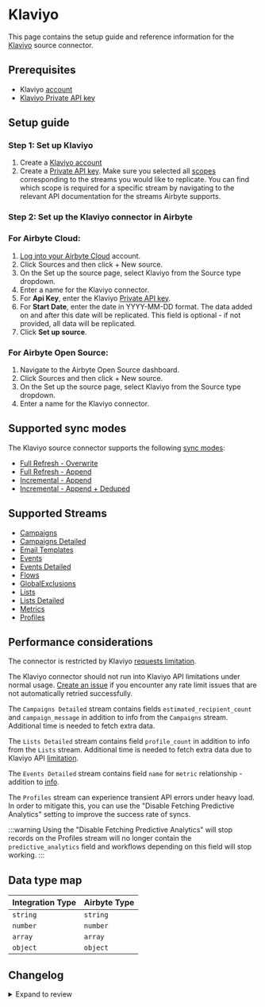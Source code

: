# Klaviyo

<HideInUI>

This page contains the setup guide and reference information for the [Klaviyo](https://www.klaviyo.com) source connector.

</HideInUI>

## Prerequisites

- Klaviyo [account](https://www.klaviyo.com)
- [Klaviyo Private API key](https://help.klaviyo.com/hc/en-us/articles/115005062267-How-to-Manage-Your-Account-s-API-Keys#your-private-api-keys3)

## Setup guide

### Step 1: Set up Klaviyo

1. Create a [Klaviyo account](https://www.klaviyo.com)
2. Create a [Private API key](https://help.klaviyo.com/hc/en-us/articles/115005062267-How-to-Manage-Your-Account-s-API-Keys#your-private-api-keys3). Make sure you selected all [scopes](https://help.klaviyo.com/hc/en-us/articles/7423954176283) corresponding to the streams you would like to replicate. You can find which scope is required for a specific stream by navigating to the relevant API documentation for the streams Airbyte supports.

### Step 2: Set up the Klaviyo connector in Airbyte

### For Airbyte Cloud:

1. [Log into your Airbyte Cloud](https://cloud.airbyte.com/workspaces) account.
2. Click Sources and then click + New source.
3. On the Set up the source page, select Klaviyo from the Source type dropdown.
4. Enter a name for the Klaviyo connector.
5. For **Api Key**, enter the Klaviyo [Private API key](https://help.klaviyo.com/hc/en-us/articles/115005062267-How-to-Manage-Your-Account-s-API-Keys#your-private-api-keys3).
6. For **Start Date**, enter the date in YYYY-MM-DD format. The data added on and after this date will be replicated. This field is optional - if not provided, all data will be replicated.
7. Click **Set up source**.

### For Airbyte Open Source:

1. Navigate to the Airbyte Open Source dashboard.
2. Click Sources and then click + New source.
3. On the Set up the source page, select Klaviyo from the Source type dropdown.
4. Enter a name for the Klaviyo connector.

## Supported sync modes

The Klaviyo source connector supports the following [sync modes](https://docs.airbyte.com/cloud/core-concepts/#connection-sync-modes):

- [Full Refresh - Overwrite](https://docs.airbyte.com/understanding-airbyte/connections/full-refresh-overwrite/)
- [Full Refresh - Append](https://docs.airbyte.com/understanding-airbyte/connections/full-refresh-append)
- [Incremental - Append](https://docs.airbyte.com/understanding-airbyte/connections/incremental-append)
- [Incremental - Append + Deduped](https://docs.airbyte.com/understanding-airbyte/connections/incremental-append-deduped)

## Supported Streams

- [Campaigns](https://developers.klaviyo.com/en/v2023-06-15/reference/get_campaigns)
- [Campaigns Detailed](https://developers.klaviyo.com/en/v2023-06-15/reference/get_campaigns)
- [Email Templates](https://developers.klaviyo.com/en/reference/get_templates)
- [Events](https://developers.klaviyo.com/en/reference/get_events)
- [Events Detailed](https://developers.klaviyo.com/en/reference/get_event)
- [Flows](https://developers.klaviyo.com/en/reference/get_flows)
- [GlobalExclusions](https://developers.klaviyo.com/en/v2023-02-22/reference/get_profiles)
- [Lists](https://developers.klaviyo.com/en/reference/get_lists)
- [Lists Detailed](https://developers.klaviyo.com/en/reference/get_lists)
- [Metrics](https://developers.klaviyo.com/en/reference/get_metrics)
- [Profiles](https://developers.klaviyo.com/en/v2023-02-22/reference/get_profiles)

## Performance considerations

The connector is restricted by Klaviyo [requests limitation](https://apidocs.klaviyo.com/reference/api-overview#rate-limits).

The Klaviyo connector should not run into Klaviyo API limitations under normal usage. [Create an issue](https://github.com/airbytehq/airbyte/issues) if you encounter any rate limit issues that are not automatically retried successfully.

The `Campaigns Detailed` stream contains fields `estimated_recipient_count` and `campaign_message` in addition to info from the `Campaigns` stream. Additional time is needed to fetch extra data.

The `Lists Detailed` stream contains field `profile_count` in addition to info from the `Lists` stream. Additional time is needed to fetch extra data due to Klaviyo API [limitation](https://developers.klaviyo.com/en/reference/get_list).

The `Events Detailed` stream contains field `name` for `metric` relationship - addition to [info](https://developers.klaviyo.com/en/reference/get_event).

The `Profiles` stream can experience transient API errors under heavy load. In order to mitigate this, you can use the "Disable Fetching Predictive Analytics" setting to improve the success rate of syncs.

:::warning
Using the "Disable Fetching Predictive Analytics" will stop records on the Profiles stream will no longer
contain the `predictive_analytics` field and workflows depending on this field will stop working.
:::

## Data type map

| Integration Type | Airbyte Type |
|:-----------------|:-------------|
| `string`         | `string`     |
| `number`         | `number`     |
| `array`          | `array`      |
| `object`         | `object`     |

## Changelog

<details>
  <summary>Expand to review</summary>

| Version | Date       | Pull Request                                               | Subject                                                                                                                                                                |
|:--------|:-----------|:-----------------------------------------------------------|:-----------------------------------------------------------------------------------------------------------------------------------------------------------------------|
| 2.15.0 | 2025-09-04 | [65935](https://github.com/airbytehq/airbyte/pull/65935)    | Fix profile subscriptions                                                 |
| 2.14.22 | 2025-08-25 | [65509](https://github.com/airbytehq/airbyte/pull/65509)       | Fix custom migrations to reference DeclarativeStream Pydantic model instead of runtime component                                                                       |\
| 2.14.21 | 2025-08-23 | [65317](https://github.com/airbytehq/airbyte/pull/65317)   | Update dependencies                                                                                                                                                    |
| 2.14.20 | 2025-08-09 | [64618](https://github.com/airbytehq/airbyte/pull/64618)   | Update dependencies                                                                                                                                                    |
| 2.14.19 | 2025-08-02 | [64210](https://github.com/airbytehq/airbyte/pull/64210)   | Update dependencies                                                                                                                                                    |
| 2.14.18 | 2025-07-26 | [63815](https://github.com/airbytehq/airbyte/pull/63815)   | Update dependencies                                                                                                                                                    |
| 2.14.17 | 2025-07-19 | [63482](https://github.com/airbytehq/airbyte/pull/63482)   | Update dependencies                                                                                                                                                    |
| 2.14.16 | 2025-07-12 | [63154](https://github.com/airbytehq/airbyte/pull/63154)   | Update dependencies                                                                                                                                                    |
| 2.14.15 | 2025-07-05 | [62631](https://github.com/airbytehq/airbyte/pull/62631)   | Update dependencies                                                                                                                                                    |
| 2.14.14 | 2025-06-28 | [62167](https://github.com/airbytehq/airbyte/pull/62167)   | Update dependencies                                                                                                                                                    |
| 2.14.13 | 2025-06-21 | [61858](https://github.com/airbytehq/airbyte/pull/61858)   | Update dependencies                                                                                                                                                    |
| 2.14.12 | 2025-06-14 | [60653](https://github.com/airbytehq/airbyte/pull/60653)   | Update dependencies                                                                                                                                                    |
| 2.14.11 | 2025-05-10 | [59260](https://github.com/airbytehq/airbyte/pull/59260)   | Update dependencies                                                                                                                                                    |
| 2.14.10 | 2025-04-29 | [58123](https://github.com/airbytehq/airbyte/pull/58123)   | Add missing fields for `events_detailed` stream for attributions                                                                                                       |
| 2.14.9  | 2025-04-26 | [58192](https://github.com/airbytehq/airbyte/pull/58192)   | Update dependencies                                                                                                                                                    |
| 2.14.8  | 2025-04-12 | [57751](https://github.com/airbytehq/airbyte/pull/57751)   | Update dependencies                                                                                                                                                    |
| 2.14.7  | 2025-04-05 | [57033](https://github.com/airbytehq/airbyte/pull/57033)   | Update dependencies                                                                                                                                                    |
| 2.14.6  | 2025-03-29 | [56634](https://github.com/airbytehq/airbyte/pull/56634)   | Update dependencies                                                                                                                                                    |
| 2.14.5  | 2025-03-22 | [56017](https://github.com/airbytehq/airbyte/pull/56017)   | Update dependencies                                                                                                                                                    |
| 2.14.4  | 2025-03-14 | [tbd](https://github.com/airbytehq/airbyte/pull/tbd)       | Add back step to streams that can process date ranges in parallel                                                                                                      |
| 2.14.3  | 2025-03-08 | [55479](https://github.com/airbytehq/airbyte/pull/55479)   | Update dependencies                                                                                                                                                    |
| 2.14.2  | 2025-03-03 | [54720](https://github.com/airbytehq/airbyte/pull/54720)   | Add event_properties option to events request                                                                                                                          |
| 2.14.1  | 2025-03-01 | [54770](https://github.com/airbytehq/airbyte/pull/54770)   | Update dependencies                                                                                                                                                    |
| 2.14.0  | 2025-02-26 | [54166](https://github.com/airbytehq/airbyte/pull/54166)   | Migrate to Manifest-only                                                                                                                                               |
| 2.13.1  | 2025-02-22 | [54369](https://github.com/airbytehq/airbyte/pull/54369)   | Update dependencies                                                                                                                                                    |
| 2.13.0  | 2025-02-18 | [51551](https://github.com/airbytehq/airbyte/pull/51551)   | Upgrade to API v2024-10-15                                                                                                                                             |
| 2.12.1  | 2025-02-15 | [52710](https://github.com/airbytehq/airbyte/pull/52710)   | Update dependencies                                                                                                                                                    |
| 2.12.0  | 2025-02-11 | [53223](https://github.com/airbytehq/airbyte/pull/53223)   | Add API Budget                                                                                                                                                         |
| 2.11.11 | 2025-01-27 | [52563](https://github.com/airbytehq/airbyte/pull/52563)   | Fix `lists_detailed` incremental sync                                                                                                                                  |
| 2.11.10 | 2025-01-25 | [52285](https://github.com/airbytehq/airbyte/pull/52285)   | Update dependencies                                                                                                                                                    |
| 2.11.9  | 2025-01-11 | [51198](https://github.com/airbytehq/airbyte/pull/51198)   | Update dependencies                                                                                                                                                    |
| 2.11.8  | 2025-01-09 | [51010](https://github.com/airbytehq/airbyte/pull/51010)   | Fix AirbyteMessage serialization with integers bigger than 64 bits                                                                                                     |
| 2.11.7  | 2025-01-04 | [50893](https://github.com/airbytehq/airbyte/pull/50893)   | Update dependencies                                                                                                                                                    |
| 2.11.6  | 2024-12-28 | [50653](https://github.com/airbytehq/airbyte/pull/50653)   | Update dependencies                                                                                                                                                    |
| 2.11.5  | 2024-12-21 | [50088](https://github.com/airbytehq/airbyte/pull/50088)   | Update dependencies                                                                                                                                                    |
| 2.11.4  | 2024-12-14 | [49250](https://github.com/airbytehq/airbyte/pull/49250)   | Starting with this version, the Docker image is now rootless. Please note that this and future versions will not be compatible with Airbyte versions earlier than 0.64 |
| 2.11.3  | 2024-12-12 | [49144](https://github.com/airbytehq/airbyte/pull/49144)   | Update dependencies                                                                                                                                                    |
| 2.11.2  | 2024-12-02 | [48748](https://github.com/airbytehq/airbyte/pull/48748)   | Bump CDK to evict non retriable requests to avoid high memory usage                                                                                                    |
| 2.11.1  | 2024-11-26 | [48710](https://github.com/airbytehq/airbyte/pull/48710)   | Retry on "Temporary failure in name resolution"                                                                                                                        |
| 2.11.0  | 2024-11-18 | [48452](https://github.com/airbytehq/airbyte/pull/48452)   | Enable concurrency for syncs that don't have client-side filtering                                                                                                     |
| 2.10.14 | 2024-11-07 | [48391](https://github.com/airbytehq/airbyte/pull/48391)   | Remove custom datetime cursor dependency                                                                                                                               |
| 2.10.13 | 2024-11-05 | [48331](https://github.com/airbytehq/airbyte/pull/48331)   | Update dependencies                                                                                                                                                    |
| 2.10.12 | 2024-10-29 | [47797](https://github.com/airbytehq/airbyte/pull/47797)   | Update dependencies                                                                                                                                                    |
| 2.10.11 | 2024-10-28 | [47043](https://github.com/airbytehq/airbyte/pull/47043)   | Update dependencies                                                                                                                                                    |
| 2.10.10 | 2024-10-14 | [46741](https://github.com/airbytehq/airbyte/pull/46741)   | Add checkpointing to events stream to improve large syncs after clear data                                                                                             |
| 2.10.9  | 2024-10-12 | [46787](https://github.com/airbytehq/airbyte/pull/46787)   | Update dependencies                                                                                                                                                    |
| 2.10.8  | 2024-10-05 | [46503](https://github.com/airbytehq/airbyte/pull/46503)   | Update dependencies                                                                                                                                                    |
| 2.10.7  | 2024-09-28 | [46174](https://github.com/airbytehq/airbyte/pull/46174)   | Update dependencies                                                                                                                                                    |
| 2.10.6  | 2024-09-21 | [45813](https://github.com/airbytehq/airbyte/pull/45813)   | Update dependencies                                                                                                                                                    |
| 2.10.5  | 2024-09-14 | [45530](https://github.com/airbytehq/airbyte/pull/45530)   | Update dependencies                                                                                                                                                    |
| 2.10.4  | 2024-09-07 | [45244](https://github.com/airbytehq/airbyte/pull/45244)   | Update dependencies                                                                                                                                                    |
| 2.10.3  | 2024-08-31 | [45064](https://github.com/airbytehq/airbyte/pull/45064)   | Update dependencies                                                                                                                                                    |
| 2.10.2  | 2024-08-30 | [44930](https://github.com/airbytehq/airbyte/pull/44930)   | Fix typing in profiles stream for field `attributes.location.region`                                                                                                   |
| 2.10.1  | 2024-08-24 | [44628](https://github.com/airbytehq/airbyte/pull/44628)   | Update dependencies                                                                                                                                                    |
| 2.10.0  | 2024-08-18 | [44366](https://github.com/airbytehq/airbyte/pull/44366)   | Add field[metrics] to events stream                                                                                                                                    |
| 2.9.4   | 2024-08-17 | [44317](https://github.com/airbytehq/airbyte/pull/44317)   | Update dependencies                                                                                                                                                    |
| 2.9.3   | 2024-08-12 | [43806](https://github.com/airbytehq/airbyte/pull/43806)   | Update dependencies                                                                                                                                                    |
| 2.9.2   | 2024-08-10 | [43613](https://github.com/airbytehq/airbyte/pull/43613)   | Update dependencies                                                                                                                                                    |
| 2.9.1   | 2024-08-03 | [43247](https://github.com/airbytehq/airbyte/pull/43247)   | Update dependencies                                                                                                                                                    |
| 2.9.0   | 2024-08-01 | [42891](https://github.com/airbytehq/airbyte/pull/42891)   | Migrate to CDK v4.X and remove custom BackoffStrategy implementation                                                                                                   |
| 2.8.2   | 2024-07-31 | [42895](https://github.com/airbytehq/airbyte/pull/42895)   | Add config option disable_fetching_predictive_analytics to prevent 503 Service Unavailable errors                                                                      |
| 2.8.1   | 2024-07-27 | [42664](https://github.com/airbytehq/airbyte/pull/42664)   | Update dependencies                                                                                                                                                    |
| 2.8.0   | 2024-07-19 | [42121](https://github.com/airbytehq/airbyte/pull/42121)   | Migrate to CDK v3.9.0                                                                                                                                                  |
| 2.7.8   | 2024-07-20 | [42185](https://github.com/airbytehq/airbyte/pull/42185)   | Update dependencies                                                                                                                                                    |
| 2.7.7   | 2024-07-08 | [40608](https://github.com/airbytehq/airbyte/pull/40608)   | Update the `events_detailed` stream to improve efficiency using the events API                                                                                         |
| 2.7.6   | 2024-07-13 | [41903](https://github.com/airbytehq/airbyte/pull/41903)   | Update dependencies                                                                                                                                                    |
| 2.7.5   | 2024-07-10 | [41548](https://github.com/airbytehq/airbyte/pull/41548)   | Update dependencies                                                                                                                                                    |
| 2.7.4   | 2024-07-09 | [41211](https://github.com/airbytehq/airbyte/pull/41211)   | Update dependencies                                                                                                                                                    |
| 2.7.3   | 2024-07-06 | [40770](https://github.com/airbytehq/airbyte/pull/40770)   | Update dependencies                                                                                                                                                    |
| 2.7.2   | 2024-06-26 | [40401](https://github.com/airbytehq/airbyte/pull/40401)   | Update dependencies                                                                                                                                                    |
| 2.7.1   | 2024-06-22 | [40032](https://github.com/airbytehq/airbyte/pull/40032)   | Update dependencies                                                                                                                                                    |
| 2.7.0   | 2024-06-08 | [39350](https://github.com/airbytehq/airbyte/pull/39350)   | Add `events_detailed` stream                                                                                                                                           |
| 2.6.4   | 2024-06-06 | [38879](https://github.com/airbytehq/airbyte/pull/38879)   | Implement `CheckpointMixin` for handling state in Python streams                                                                                                       |
| 2.6.3   | 2024-06-04 | [38935](https://github.com/airbytehq/airbyte/pull/38935)   | [autopull] Upgrade base image to v1.2.1                                                                                                                                |
| 2.6.2   | 2024-05-08 | [37789](https://github.com/airbytehq/airbyte/pull/37789)   | Move stream schemas and spec to manifest                                                                                                                               |
| 2.6.1   | 2024-05-07 | [38010](https://github.com/airbytehq/airbyte/pull/38010)   | Add error handler for `5XX` status codes                                                                                                                               |
| 2.6.0   | 2024-04-19 | [37370](https://github.com/airbytehq/airbyte/pull/37370)   | Add streams `campaigns_detailed` and `lists_detailed`                                                                                                                  |
| 2.5.0   | 2024-04-15 | [36264](https://github.com/airbytehq/airbyte/pull/36264)   | Migrate to low-code                                                                                                                                                    |
| 2.4.0   | 2024-04-11 | [36989](https://github.com/airbytehq/airbyte/pull/36989)   | Update `Campaigns` schema                                                                                                                                              |
| 2.3.0   | 2024-03-19 | [36267](https://github.com/airbytehq/airbyte/pull/36267)   | Pin airbyte-cdk version to `^0`                                                                                                                                        |
| 2.2.0   | 2024-02-27 | [35637](https://github.com/airbytehq/airbyte/pull/35637)   | Fix `predictive_analytics` field in stream `profiles`                                                                                                                  |
| 2.1.3   | 2024-02-15 | [35336](https://github.com/airbytehq/airbyte/pull/35336)   | Added type transformer for the `profiles` stream.                                                                                                                      |
| 2.1.2   | 2024-02-09 | [35088](https://github.com/airbytehq/airbyte/pull/35088)   | Manage dependencies with Poetry.                                                                                                                                       |
| 2.1.1   | 2024-02-07 | [34998](https://github.com/airbytehq/airbyte/pull/34998)   | Add missing fields to stream schemas                                                                                                                                   |
| 2.1.0   | 2023-12-07 | [33237](https://github.com/airbytehq/airbyte/pull/33237)   | Continue syncing streams even when one of the stream fails                                                                                                             |
| 2.0.2   | 2023-12-05 | [33099](https://github.com/airbytehq/airbyte/pull/33099)   | Fix filtering for archived records stream                                                                                                                              |
| 2.0.1   | 2023-11-08 | [32291](https://github.com/airbytehq/airbyte/pull/32291)   | Add logic to have regular checkpointing schedule                                                                                                                       |
| 2.0.0   | 2023-11-03 | [32128](https://github.com/airbytehq/airbyte/pull/32128)   | Use the latest API for streams `campaigns`, `email_templates`, `events`, `flows`, `global_exclusions`, `lists`, and `metrics`                                          |
| 1.1.0   | 2023-10-23 | [31710](https://github.com/airbytehq/airbyte/pull/31710)   | Make `start_date` config field optional                                                                                                                                |
| 1.0.0   | 2023-10-18 | [31565](https://github.com/airbytehq/airbyte/pull/31565)   | Add new known fields for 'events' stream                                                                                                                               |
| 0.5.0   | 2023-10-19 | [31611](https://github.com/airbytehq/airbyte/pull/31611)   | Add `date-time` format for `datetime` field in `Events` stream                                                                                                         |
| 0.4.0   | 2023-10-18 | [31562](https://github.com/airbytehq/airbyte/pull/31562)   | Add `archived` field to `Flows` stream                                                                                                                                 |
| 0.3.3   | 2023-10-13 | [31379](https://github.com/airbytehq/airbyte/pull/31379)   | Skip streams that the connector no longer has access to                                                                                                                |
| 0.3.2   | 2023-06-20 | [27498](https://github.com/airbytehq/airbyte/pull/27498)   | Do not store state in the future                                                                                                                                       |
| 0.3.1   | 2023-06-08 | [27162](https://github.com/airbytehq/airbyte/pull/27162)   | Anonymize check connection error message                                                                                                                               |
| 0.3.0   | 2023-02-18 | [23236](https://github.com/airbytehq/airbyte/pull/23236)   | Add ` Email Templates` stream                                                                                                                                          |
| 0.2.0   | 2023-03-13 | [22942](https://github.com/airbytehq/airbyte/pull/23968)   | Add `Profiles` stream                                                                                                                                                  |
| 0.1.13  | 2023-02-13 | [22942](https://github.com/airbytehq/airbyte/pull/22942)   | Specified date formatting in specification                                                                                                                             |
| 0.1.12  | 2023-01-30 | [22071](https://github.com/airbytehq/airbyte/pull/22071)   | Fix `Events` stream schema                                                                                                                                             |
| 0.1.11  | 2023-01-27 | [22012](https://github.com/airbytehq/airbyte/pull/22012)   | Set `AvailabilityStrategy` for streams explicitly to `None`                                                                                                            |
| 0.1.10  | 2022-09-29 | [17422](https://github.com/airbytehq/airbyte/issues/17422) | Update CDK dependency                                                                                                                                                  |
| 0.1.9   | 2022-09-28 | [17304](https://github.com/airbytehq/airbyte/issues/17304) | Migrate to per-stream state.                                                                                                                                           |
| 0.1.6   | 2022-07-20 | [14872](https://github.com/airbytehq/airbyte/issues/14872) | Increase test coverage                                                                                                                                                 |
| 0.1.5   | 2022-07-12 | [14617](https://github.com/airbytehq/airbyte/issues/14617) | Set max_retries = 10 for `lists` stream.                                                                                                                               |
| 0.1.4   | 2022-04-15 | [11723](https://github.com/airbytehq/airbyte/issues/11723) | Enhance klaviyo source for flows stream and update to events stream.                                                                                                   |
| 0.1.3   | 2021-12-09 | [8592](https://github.com/airbytehq/airbyte/pull/8592)     | Improve performance, make Global Exclusions stream incremental and enable Metrics stream.                                                                              |
| 0.1.2   | 2021-10-19 | [6952](https://github.com/airbytehq/airbyte/pull/6952)     | Update schema validation in SAT                                                                                                                                        |

</details>
